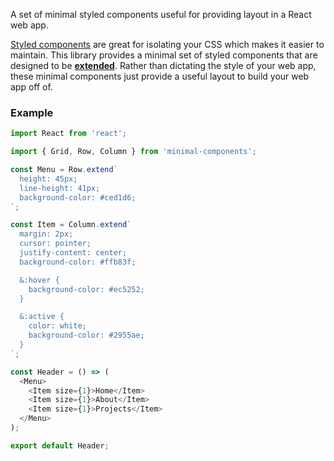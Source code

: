 A set of minimal styled components useful for providing layout in a React web app.

[Styled components](https://github.com/styled-components/styled-components) are great for isolating your CSS which makes it easier to maintain. This library provides a minimal set of styled components that are designed to be [**extended**](https://www.styled-components.com/docs/basics#extending-styles). Rather than dictating the style of your web app, these minimal components just provide a useful layout to build your web app off of.

### Example

```javascript
import React from 'react';

import { Grid, Row, Column } from 'minimal-components';

const Menu = Row.extend`
  height: 45px;
  line-height: 41px;
  background-color: #ced1d6;
`;

const Item = Column.extend`
  margin: 2px;
  cursor: pointer;
  justify-content: center;
  background-color: #ffb83f;

  &:hover {
    background-color: #ec5252;
  }

  &:active {
    color: white;
    background-color: #2955ae;
  }
`;

const Header = () => (
  <Menu>
    <Item size={1}>Home</Item>
    <Item size={1}>About</Item>
    <Item size={1}>Projects</Item>
  </Menu>
);

export default Header;
```
